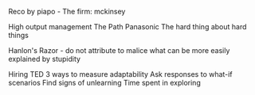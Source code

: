 Reco by piapo - The firm: mckinsey

High output management
The Path Panasonic
The hard thing about hard things

Hanlon's Razor - do not attribute to malice what can be more easily explained by stupidity

Hiring
TED 3 ways to measure adaptability
Ask responses to what-if scenarios
Find signs of unlearning
Time spent in exploring




